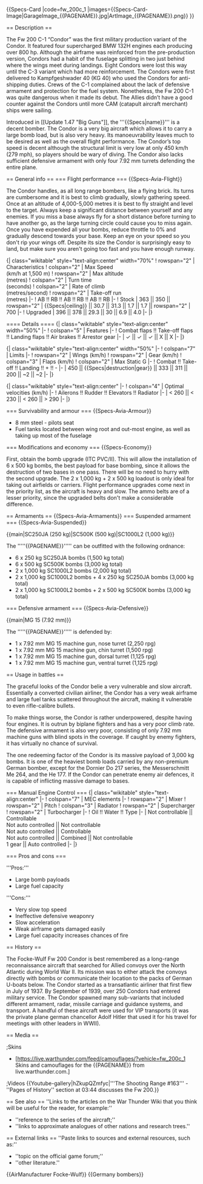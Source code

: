 {{Specs-Card
|code=fw_200c_1
|images={{Specs-Card-Image|GarageImage_{{PAGENAME}}.jpg|ArtImage_{{PAGENAME}}.png}}
}}

== Description ==
<!-- ''In the description, the first part should be about the history of and the creation and combat usage of the aircraft, as well as its key features. In the second part, tell the reader about the aircraft in the game. Insert a screenshot of the vehicle, so that if the novice player does not remember the vehicle by name, he will immediately understand what kind of vehicle the article is talking about.'' -->
The Fw 200 C-1 “Condor” was the first military production variant of the Condor. It featured four supercharged BMW 132H engines each producing over 800 hp. Although the airframe was reinforced from the pre-production version, Condors had a habit of the fuselage splitting in two just behind where the wings meet during landings. Eight Condors were lost this way until the C-3 variant which had more reinforcement. The Condors were first delivered to Kampfgeshwader 40 (KG 40) who used the Condors for anti-shipping duties. Crews of the C-1 complained about the lack of defensive armament and protection for the fuel system. Nonetheless, the Fw 200 C-1 was quite dangerous when it made its debut. The Allies didn’t have a good counter against the Condors until more CAM (catapult aircraft merchant) ships were sailing.

Introduced in [[Update 1.47 "Big Guns"]], the '''{{Specs|name}}''' is a decent bomber. The Condor is a very big aircraft which allows it to carry a large bomb load, but is also very heavy. Its manoeuvrability leaves much to be desired as well as the overall flight performance. The Condor’s top speed is decent although the structural limit is very low at only 450 km/h (279 mph), so players should be wary of diving. The Condor also lacks sufficient defensive armament with only four 7.92 mm turrets defending the entire plane. 

== General info ==
=== Flight performance ===
{{Specs-Avia-Flight}}
<!-- ''Describe how the aircraft behaves in the air. Speed, manoeuvrability, acceleration and allowable loads - these are the most important characteristics of the vehicle.'' -->
The Condor handles, as all long range bombers, like a flying brick. Its turns are cumbersome and it is best to climb gradually, slowly gathering speed. Once at an altitude of 4,000-5,000 metres it is best to fly straight and level to the target. Always keep a significant distance between yourself and any enemies. If you miss a base always fly for a short distance before turning to have another go, as the large turning circle could cause you to miss again. Once you have expended all your bombs, reduce throttle to 0% and gradually descend towards your base. Keep an eye on your speed so you don't rip your wings off. Despite its size the Condor is surprisingly easy to land, but make sure you aren't going too fast and you have enough runway.

{| class="wikitable" style="text-align:center" width="70%"
! rowspan="2" | Characteristics
! colspan="2" | Max Speed<br>(km/h at 1,500 m)
! rowspan="2" | Max altitude<br>(metres)
! colspan="2" | Turn time<br>(seconds)
! colspan="2" | Rate of climb<br>(metres/second)
! rowspan="2" | Take-off run<br>(metres)
|-
! AB !! RB !! AB !! RB !! AB !! RB
|-
! Stock
| 363 || 350 || rowspan="2" | {{Specs|ceiling}} || 30.7 || 31.3 || 1.7 || 1.7 || rowspan="2" | 700
|-
! Upgraded
| 396 || 378 || 29.3 || 30 || 6.9 || 4.0
|-
|}

==== Details ====
{| class="wikitable" style="text-align:center" width="50%"
|-
! colspan="5" | Features
|-
! Combat flaps !! Take-off flaps !! Landing flaps !! Air brakes !! Arrestor gear
|-
| ✓ || ✓ || ✓ || X || X     <!-- ✓ -->
|-
|}

{| class="wikitable" style="text-align:center" width="50%"
|-
! colspan="7" | Limits
|-
! rowspan="2" | Wings (km/h)
! rowspan="2" | Gear (km/h)
! colspan="3" | Flaps (km/h)
! colspan="2" | Max Static G
|-
! Combat !! Take-off !! Landing !! + !! -
|-
| 450 <!-- {{Specs|destruction|body}} --> || {{Specs|destruction|gear}} || 333 || 311 || 200 || ~2 || ~2
|-
|}

{| class="wikitable" style="text-align:center"
|-
! colspan="4" | Optimal velocities (km/h)
|-
! Ailerons !! Rudder !! Elevators !! Radiator
|-
| < 260 || < 230 || < 260 || > 290
|-
|}

=== Survivability and armour ===
{{Specs-Avia-Armour}}
<!-- ''Examine the survivability of the aircraft. Note how vulnerable the structure is and how secure the pilot is, whether the fuel tanks are armoured, etc. Describe the armour, if there is any, and also mention the vulnerability of other critical aircraft systems.'' -->

* 8 mm steel - pilots seat
* Fuel tanks located between wing root and out-most engine, as well as taking up most of the fuselage

=== Modifications and economy ===
{{Specs-Economy}}

First, obtain the bomb upgrade (ITC PVC/II). This will allow the installation of 6 x 500 kg bombs, the best payload for base bombing, since it allows the destruction of two bases in one pass. There will be no need to hurry with the second upgrade. The 2 x 1,000 kg + 2 x 500 kg loadout is only ideal for taking out airfields or carriers. Flight performance upgrades come next in the priority list, as the aircraft is heavy and slow. The ammo belts are of a lesser priority, since the upgraded belts don't make a considerable difference.

== Armaments ==
{{Specs-Avia-Armaments}}
=== Suspended armament ===
{{Specs-Avia-Suspended}}
<!-- ''Describe the aircraft's suspended armament: additional cannons under the wings, bombs, rockets and torpedoes. This section is especially important for bombers and attackers. If there is no suspended weaponry remove this subsection.'' -->
{{main|SC250JA (250 kg)|SC500K (500 kg)|SC1000L2 (1,000 kg)}}

The '''''{{PAGENAME}}''''' can be outfitted with the following ordnance:

* 6 x 250 kg SC250JA bombs (1,500 kg total)
* 6 x 500 kg SC500K bombs (3,000 kg total)
* 2 x 1,000 kg SC1000L2 bombs (2,000 kg total)
* 2 x 1,000 kg SC1000L2 bombs + 4 x 250 kg SC250JA bombs (3,000 kg total)
* 2 x 1,000 kg SC1000L2 bombs + 2 x 500 kg SC500K bombs (3,000 kg total)

=== Defensive armament ===
{{Specs-Avia-Defensive}}
<!-- ''Defensive armament with turret machine guns or cannons, crewed by gunners. Examine the number of gunners and what belts or drums are better to use. If defensive weaponry is not available, remove this subsection.'' -->
{{main|MG 15 (7.92 mm)}}

The '''''{{PAGENAME}}''''' is defended by:

* 1 x 7.92 mm MG 15 machine gun, nose turret (2,250 rpg)
* 1 x 7.92 mm MG 15 machine gun, chin turret (1,500 rpg)
* 1 x 7.92 mm MG 15 machine gun, dorsal turret (1,125 rpg)
* 1 x 7.92 mm MG 15 machine gun, ventral turret (1,125 rpg)

== Usage in battles ==
<!-- ''Describe the tactics of playing in the aircraft, the features of using aircraft in a team and advice on tactics. Refrain from creating a "guide" - do not impose a single point of view, but instead, give the reader food for thought. Examine the most dangerous enemies and give recommendations on fighting them. If necessary, note the specifics of the game in different modes (AB, RB, SB).'' -->
The graceful looks of the Condor belie a very vulnerable and slow aircraft. Essentially a converted civilian airliner, the Condor has a very weak airframe and large fuel tanks scattered throughout the aircraft, making it vulnerable to even rifle-calibre bullets.

To make things worse, the Condor is rather underpowered, despite having four engines. It is outrun by biplane fighters and has a very poor climb rate. The defensive armament is also very poor, consisting of only 7.92 mm machine guns with blind spots in the coverage. If caught by enemy fighters, it has virtually no chance of survival.

The one redeeming factor of the Condor is its massive payload of 3,000 kg bombs. It is one of the heaviest bomb loads carried by any non-premium German bomber, except for the Dornier Do 217 series, the Messerschmitt Me 264, and the He 177. If the Condor can penetrate enemy air defences, it is capable of inflicting massive damage to bases.

=== Manual Engine Control ===
{| class="wikitable" style="text-align:center"
|-
! colspan="7" | MEC elements
|-
! rowspan="2" | Mixer
! rowspan="2" | Pitch
! colspan="3" | Radiator
! rowspan="2" | Supercharger
! rowspan="2" | Turbocharger
|-
! Oil !! Water !! Type
|-
| Not controllable || Controllable<br>Not auto controlled || Not controllable<br>Not auto controlled || Controllable<br>Not auto controlled || Combined || Not controllable<br>1 gear || Auto controlled
|-
|}

=== Pros and cons ===
<!-- ''Summarise and briefly evaluate the vehicle in terms of its characteristics and combat effectiveness. Mark its pros and cons in the bulleted list. Try not to use more than 6 points for each of the characteristics. Avoid using categorical definitions such as "bad", "good" and the like - use substitutions with softer forms such as "inadequate" and "effective".'' -->

'''Pros:'''

* Large bomb payloads
* Large fuel capacity

'''Cons:'''

* Very slow top speed
* Ineffective defensive weaponry
* Slow acceleration
* Weak airframe gets damaged easily
* Large fuel capacity increases chances of fire

== History ==
<!-- ''Describe the history of the creation and combat usage of the aircraft in more detail than in the introduction. If the historical reference turns out to be too long, take it to a separate article, taking a link to the article about the vehicle and adding a block "/History" (example: <nowiki>https://wiki.warthunder.com/(Vehicle-name)/History</nowiki>) and add a link to it here using the <code>main</code> template. Be sure to reference text and sources by using <code><nowiki><ref></ref></nowiki></code>, as well as adding them at the end of the article with <code><nowiki><references /></nowiki></code>. This section may also include the vehicle's dev blog entry (if applicable) and the in-game encyclopedia description (under <code><nowiki>=== In-game description ===</nowiki></code>, also if applicable).'' -->
The Focke-Wulf Fw 200 Condor is best remembered as a long-range reconnaissance aircraft that searched for Allied convoys over the North Atlantic during World War II. Its mission was to either attack the convoys directly with bombs or communicate their location to the packs of German U-boats below. The Condor started as a transatlantic airliner that first flew in July of 1937. By September of 1939, over 250 Condors had entered military service. The Condor spawned many sub-variants that included different armament, radar, missile carriage and guidance systems, and transport. A handful of these aircraft were used for VIP transports (it was the private plane german chancellor Adolf Hitler that used it for his travel for meetings with other leaders in WWII).

== Media ==
<!-- ''Excellent additions to the article would be video guides, screenshots from the game, and photos.'' -->

;Skins

* [https://live.warthunder.com/feed/camouflages/?vehicle=fw_200c_1 Skins and camouflages for the {{PAGENAME}} from live.warthunder.com.]

;Videos
{{Youtube-gallery|hZkupQZmfyc|'''The Shooting Range #163''' - ''Pages of History'' section at 03:44 discusses the Fw 200.}}

== See also ==
''Links to the articles on the War Thunder Wiki that you think will be useful for the reader, for example:''

* ''reference to the series of the aircraft;''
* ''links to approximate analogues of other nations and research trees.''

== External links ==
''Paste links to sources and external resources, such as:''

* ''topic on the official game forum;''
* ''other literature.''

{{AirManufacturer Focke-Wulf}}
{{Germany bombers}}